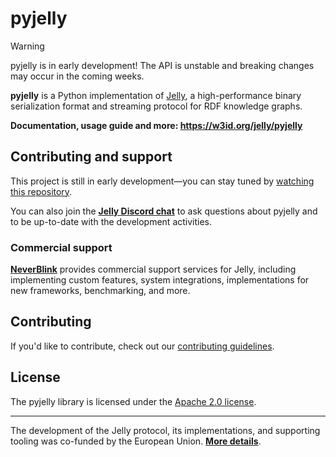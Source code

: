 # pyjelly

> [!Warning]
> pyjelly is in early development! The API is unstable and breaking changes may occur in the coming weeks.

**pyjelly** is a Python implementation of [Jelly](http://w3id.org/jelly), a high-performance binary serialization format and streaming protocol for RDF knowledge graphs. 

**Documentation, usage guide and more: https://w3id.org/jelly/pyjelly**

## Contributing and support

This project is still in early development—you can stay tuned by [watching this repository](https://docs.github.com/en/account-and-profile/managing-subscriptions-and-notifications-on-github/setting-up-notifications/about-notifications#subscription-options).

You can also join the **[Jelly Discord chat](https://discord.gg/A8sN5XwVa5)** to ask questions about pyjelly and to be up-to-date with the development activities.

### Commercial support

**[NeverBlink](https://neverblink.eu)** provides commercial support services for Jelly, including implementing custom features, system integrations, implementations for new frameworks, benchmarking, and more.

## Contributing

If you'd like to contribute, check out our [contributing guidelines](CONTRIBUTING.md).

## License

The pyjelly library is licensed under the [Apache 2.0 license](https://www.apache.org/licenses/LICENSE-2.0).

----

The development of the Jelly protocol, its implementations, and supporting tooling was co-funded by the European Union. **[More details](https://w3id.org/jelly/dev/licensing/projects)**.
